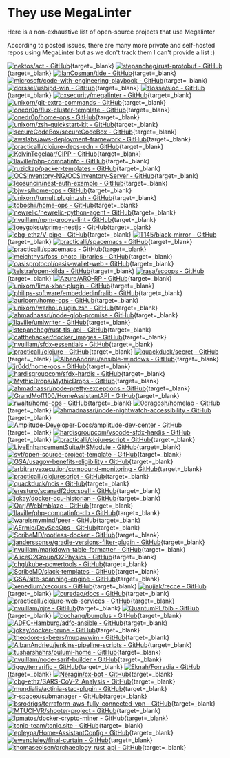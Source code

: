 # They use MegaLinter

Here is a non-exhaustive list of open-source projects that use Megalinter

According to posted issues, there are many more private and self-hosted repos using MegaLinter but as we don't track them I can't provide a list :)

[![nektos/act - GitHub](https://gh-card.dev/repos/nektos/act.svg?fullname=)](https://github.com/nektos/act){target=_blank}
[![stepancheg/rust-protobuf - GitHub](https://gh-card.dev/repos/stepancheg/rust-protobuf.svg?fullname=)](https://github.com/stepancheg/rust-protobuf){target=_blank}
[![IlanCosman/tide - GitHub](https://gh-card.dev/repos/IlanCosman/tide.svg?fullname=)](https://github.com/IlanCosman/tide){target=_blank}
[![microsoft/code-with-engineering-playbook - GitHub](https://gh-card.dev/repos/microsoft/code-with-engineering-playbook.svg?fullname=)](https://github.com/microsoft/code-with-engineering-playbook){target=_blank}
[![dorssel/usbipd-win - GitHub](https://gh-card.dev/repos/dorssel/usbipd-win.svg?fullname=)](https://github.com/dorssel/usbipd-win){target=_blank}
[![flosse/sloc - GitHub](https://gh-card.dev/repos/flosse/sloc.svg?fullname=)](https://github.com/flosse/sloc){target=_blank}
[![oxsecurity/megalinter - GitHub](https://gh-card.dev/repos/oxsecurity/megalinter.svg?fullname=)](https://github.com/oxsecurity/megalinter){target=_blank}
[![unixorn/git-extra-commands - GitHub](https://gh-card.dev/repos/unixorn/git-extra-commands.svg?fullname=)](https://github.com/unixorn/git-extra-commands){target=_blank}
[![onedr0p/flux-cluster-template - GitHub](https://gh-card.dev/repos/onedr0p/flux-cluster-template.svg?fullname=)](https://github.com/onedr0p/flux-cluster-template){target=_blank}
[![onedr0p/home-ops - GitHub](https://gh-card.dev/repos/onedr0p/home-ops.svg?fullname=)](https://github.com/onedr0p/home-ops){target=_blank}
[![unixorn/zsh-quickstart-kit - GitHub](https://gh-card.dev/repos/unixorn/zsh-quickstart-kit.svg?fullname=)](https://github.com/unixorn/zsh-quickstart-kit){target=_blank}
[![secureCodeBox/secureCodeBox - GitHub](https://gh-card.dev/repos/secureCodeBox/secureCodeBox.svg?fullname=)](https://github.com/secureCodeBox/secureCodeBox){target=_blank}
[![awslabs/aws-deployment-framework - GitHub](https://gh-card.dev/repos/awslabs/aws-deployment-framework.svg?fullname=)](https://github.com/awslabs/aws-deployment-framework){target=_blank}
[![practicalli/clojure-deps-edn - GitHub](https://gh-card.dev/repos/practicalli/clojure-deps-edn.svg?fullname=)](https://github.com/practicalli/clojure-deps-edn){target=_blank}
[![KelvinTegelaar/CIPP - GitHub](https://gh-card.dev/repos/KelvinTegelaar/CIPP.svg?fullname=)](https://github.com/KelvinTegelaar/CIPP){target=_blank}
[![llaville/php-compatinfo - GitHub](https://gh-card.dev/repos/llaville/php-compatinfo.svg?fullname=)](https://github.com/llaville/php-compatinfo){target=_blank}
[![ruzickap/packer-templates - GitHub](https://gh-card.dev/repos/ruzickap/packer-templates.svg?fullname=)](https://github.com/ruzickap/packer-templates){target=_blank}
[![OCSInventory-NG/OCSInventory-Server - GitHub](https://gh-card.dev/repos/OCSInventory-NG/OCSInventory-Server.svg?fullname=)](https://github.com/OCSInventory-NG/OCSInventory-Server){target=_blank}
[![leosuncin/nest-auth-example - GitHub](https://gh-card.dev/repos/leosuncin/nest-auth-example.svg?fullname=)](https://github.com/leosuncin/nest-auth-example){target=_blank}
[![bjw-s/home-ops - GitHub](https://gh-card.dev/repos/bjw-s/home-ops.svg?fullname=)](https://github.com/bjw-s/home-ops){target=_blank}
[![unixorn/tumult.plugin.zsh - GitHub](https://gh-card.dev/repos/unixorn/tumult.plugin.zsh.svg?fullname=)](https://github.com/unixorn/tumult.plugin.zsh){target=_blank}
[![toboshii/home-ops - GitHub](https://gh-card.dev/repos/toboshii/home-ops.svg?fullname=)](https://github.com/toboshii/home-ops){target=_blank}
[![newrelic/newrelic-python-agent - GitHub](https://gh-card.dev/repos/newrelic/newrelic-python-agent.svg?fullname=)](https://github.com/newrelic/newrelic-python-agent){target=_blank}
[![nvuillam/npm-groovy-lint - GitHub](https://gh-card.dev/repos/nvuillam/npm-groovy-lint.svg?fullname=)](https://github.com/nvuillam/npm-groovy-lint){target=_blank}
[![joeygoksu/prime-nestjs - GitHub](https://gh-card.dev/repos/joeygoksu/prime-nestjs.svg?fullname=)](https://github.com/joeygoksu/prime-nestjs){target=_blank}
[![cbg-ethz/V-pipe - GitHub](https://gh-card.dev/repos/cbg-ethz/V-pipe.svg?fullname=)](https://github.com/cbg-ethz/V-pipe){target=_blank}
[![T145/black-mirror - GitHub](https://gh-card.dev/repos/T145/black-mirror.svg?fullname=)](https://github.com/T145/black-mirror){target=_blank}
[![practicalli/spacemacs - GitHub](https://gh-card.dev/repos/practicalli/spacemacs.svg?fullname=)](https://github.com/practicalli/spacemacs){target=_blank}
[![practicalli/spacemacs - GitHub](https://gh-card.dev/repos/practicalli/spacemacs.svg?fullname=)](https://github.com/practicalli/spacemacs){target=_blank}
[![meichthys/foss_photo_libraries - GitHub](https://gh-card.dev/repos/meichthys/foss_photo_libraries.svg?fullname=)](https://github.com/meichthys/foss_photo_libraries){target=_blank}
[![oasisprotocol/oasis-wallet-web - GitHub](https://gh-card.dev/repos/oasisprotocol/oasis-wallet-web.svg?fullname=)](https://github.com/oasisprotocol/oasis-wallet-web){target=_blank}
[![telstra/open-kilda - GitHub](https://gh-card.dev/repos/telstra/open-kilda.svg?fullname=)](https://github.com/telstra/open-kilda){target=_blank}
[![rasa/scoops - GitHub](https://gh-card.dev/repos/rasa/scoops.svg?fullname=)](https://github.com/rasa/scoops){target=_blank}
[![Azure/ARO-RP - GitHub](https://gh-card.dev/repos/Azure/ARO-RP.svg?fullname=)](https://github.com/Azure/ARO-RP){target=_blank}
[![unixorn/lima-xbar-plugin - GitHub](https://gh-card.dev/repos/unixorn/lima-xbar-plugin.svg?fullname=)](https://github.com/unixorn/lima-xbar-plugin){target=_blank}
[![philips-software/embeddedinfralib - GitHub](https://gh-card.dev/repos/philips-software/embeddedinfralib.svg?fullname=)](https://github.com/philips-software/embeddedinfralib){target=_blank}
[![auricom/home-ops - GitHub](https://gh-card.dev/repos/auricom/home-ops.svg?fullname=)](https://github.com/auricom/home-ops){target=_blank}
[![unixorn/warhol.plugin.zsh - GitHub](https://gh-card.dev/repos/unixorn/warhol.plugin.zsh.svg?fullname=)](https://github.com/unixorn/warhol.plugin.zsh){target=_blank}
[![ahmadnassri/node-glob-promise - GitHub](https://gh-card.dev/repos/ahmadnassri/node-glob-promise.svg?fullname=)](https://github.com/ahmadnassri/node-glob-promise){target=_blank}
[![llaville/umlwriter - GitHub](https://gh-card.dev/repos/llaville/umlwriter.svg?fullname=)](https://github.com/llaville/umlwriter){target=_blank}
[![stepancheg/rust-tls-api - GitHub](https://gh-card.dev/repos/stepancheg/rust-tls-api.svg?fullname=)](https://github.com/stepancheg/rust-tls-api){target=_blank}
[![catthehacker/docker_images - GitHub](https://gh-card.dev/repos/catthehacker/docker_images.svg?fullname=)](https://github.com/catthehacker/docker_images){target=_blank}
[![nvuillam/sfdx-essentials - GitHub](https://gh-card.dev/repos/nvuillam/sfdx-essentials.svg?fullname=)](https://github.com/nvuillam/sfdx-essentials){target=_blank}
[![practicalli/clojure - GitHub](https://gh-card.dev/repos/practicalli/clojure.svg?fullname=)](https://github.com/practicalli/clojure){target=_blank}
[![quackduck/secret - GitHub](https://gh-card.dev/repos/quackduck/secret.svg?fullname=)](https://github.com/quackduck/secret){target=_blank}
[![AlbanAndrieu/ansible-windows - GitHub](https://gh-card.dev/repos/AlbanAndrieu/ansible-windows.svg?fullname=)](https://github.com/AlbanAndrieu/ansible-windows){target=_blank}
[![jr0dd/home-ops - GitHub](https://gh-card.dev/repos/jr0dd/home-ops.svg?fullname=)](https://github.com/jr0dd/home-ops){target=_blank}
[![hardisgroupcom/sfdx-hardis - GitHub](https://gh-card.dev/repos/hardisgroupcom/sfdx-hardis.svg?fullname=)](https://github.com/hardisgroupcom/sfdx-hardis){target=_blank}
[![MythicDrops/MythicDrops - GitHub](https://gh-card.dev/repos/MythicDrops/MythicDrops.svg?fullname=)](https://github.com/MythicDrops/MythicDrops){target=_blank}
[![ahmadnassri/node-pretty-exceptions - GitHub](https://gh-card.dev/repos/ahmadnassri/node-pretty-exceptions.svg?fullname=)](https://github.com/ahmadnassri/node-pretty-exceptions){target=_blank}
[![GrandMoff100/HomeAssistantAPI - GitHub](https://gh-card.dev/repos/GrandMoff100/HomeAssistantAPI.svg?fullname=)](https://github.com/GrandMoff100/HomeAssistantAPI){target=_blank}
[![rwaltr/home-ops - GitHub](https://gh-card.dev/repos/rwaltr/home-ops.svg?fullname=)](https://github.com/rwaltr/home-ops){target=_blank}
[![0dragosh/homelab - GitHub](https://gh-card.dev/repos/0dragosh/homelab.svg?fullname=)](https://github.com/0dragosh/homelab){target=_blank}
[![ahmadnassri/node-nightwatch-accessibility - GitHub](https://gh-card.dev/repos/ahmadnassri/node-nightwatch-accessibility.svg?fullname=)](https://github.com/ahmadnassri/node-nightwatch-accessibility){target=_blank}
[![Amplitude-Developer-Docs/amplitude-dev-center - GitHub](https://gh-card.dev/repos/Amplitude-Developer-Docs/amplitude-dev-center.svg?fullname=)](https://github.com/Amplitude-Developer-Docs/amplitude-dev-center){target=_blank}
[![hardisgroupcom/vscode-sfdx-hardis - GitHub](https://gh-card.dev/repos/hardisgroupcom/vscode-sfdx-hardis.svg?fullname=)](https://github.com/hardisgroupcom/vscode-sfdx-hardis){target=_blank}
[![practicalli/clojurescript - GitHub](https://gh-card.dev/repos/practicalli/clojurescript.svg?fullname=)](https://github.com/practicalli/clojurescript){target=_blank}
[![LiveEnhancementSuite/HSModule - GitHub](https://gh-card.dev/repos/LiveEnhancementSuite/HSModule.svg?fullname=)](https://github.com/LiveEnhancementSuite/HSModule){target=_blank}
[![svt/open-source-project-template - GitHub](https://gh-card.dev/repos/svt/open-source-project-template.svg?fullname=)](https://github.com/svt/open-source-project-template){target=_blank}
[![GSA/usagov-benefits-eligibility - GitHub](https://gh-card.dev/repos/GSA/usagov-benefits-eligibility.svg?fullname=)](https://github.com/GSA/usagov-benefits-eligibility){target=_blank}
[![arbitraryexecution/compound-monitoring - GitHub](https://gh-card.dev/repos/arbitraryexecution/compound-monitoring.svg?fullname=)](https://github.com/arbitraryexecution/compound-monitoring){target=_blank}
[![practicalli/clojurescript - GitHub](https://gh-card.dev/repos/practicalli/clojurescript.svg?fullname=)](https://github.com/practicalli/clojurescript){target=_blank}
[![quackduck/ncis - GitHub](https://gh-card.dev/repos/quackduck/ncis.svg?fullname=)](https://github.com/quackduck/ncis){target=_blank}
[![eresturo/scanadf2docspell - GitHub](https://gh-card.dev/repos/eresturo/scanadf2docspell.svg?fullname=)](https://github.com/eresturo/scanadf2docspell){target=_blank}
[![jokay/docker-ccu-historian - GitHub](https://gh-card.dev/repos/jokay/docker-ccu-historian.svg?fullname=)](https://github.com/jokay/docker-ccu-historian){target=_blank}
[![Qarj/WebImblaze - GitHub](https://gh-card.dev/repos/Qarj/WebImblaze.svg?fullname=)](https://github.com/Qarj/WebImblaze){target=_blank}
[![llaville/php-compatinfo-db - GitHub](https://gh-card.dev/repos/llaville/php-compatinfo-db.svg?fullname=)](https://github.com/llaville/php-compatinfo-db){target=_blank}
[![wareismymind/peer - GitHub](https://gh-card.dev/repos/wareismymind/peer.svg?fullname=)](https://github.com/wareismymind/peer){target=_blank}
[![AErmie/DevSecOps - GitHub](https://gh-card.dev/repos/AErmie/DevSecOps.svg?fullname=)](https://github.com/AErmie/DevSecOps){target=_blank}
[![ScribeMD/rootless-docker - GitHub](https://gh-card.dev/repos/ScribeMD/rootless-docker.svg?fullname=)](https://github.com/ScribeMD/rootless-docker){target=_blank}
[![janderssonse/gradle-versions-filter-plugin - GitHub](https://gh-card.dev/repos/janderssonse/gradle-versions-filter-plugin.svg?fullname=)](https://github.com/janderssonse/gradle-versions-filter-plugin){target=_blank}
[![nvuillam/markdown-table-formatter - GitHub](https://gh-card.dev/repos/nvuillam/markdown-table-formatter.svg?fullname=)](https://github.com/nvuillam/markdown-table-formatter){target=_blank}
[![AliceO2Group/O2Physics - GitHub](https://gh-card.dev/repos/AliceO2Group/O2Physics.svg?fullname=)](https://github.com/AliceO2Group/O2Physics){target=_blank}
[![chgl/kube-powertools - GitHub](https://gh-card.dev/repos/chgl/kube-powertools.svg?fullname=)](https://github.com/chgl/kube-powertools){target=_blank}
[![ScribeMD/slack-templates - GitHub](https://gh-card.dev/repos/ScribeMD/slack-templates.svg?fullname=)](https://github.com/ScribeMD/slack-templates){target=_blank}
[![GSA/site-scanning-engine - GitHub](https://gh-card.dev/repos/GSA/site-scanning-engine.svg?fullname=)](https://github.com/GSA/site-scanning-engine){target=_blank}
[![xenedium/xecours - GitHub](https://gh-card.dev/repos/xenedium/xecours.svg?fullname=)](https://github.com/xenedium/xecours){target=_blank}
[![nujiak/recce - GitHub](https://gh-card.dev/repos/nujiak/recce.svg?fullname=)](https://github.com/nujiak/recce){target=_blank}
[![curedao/docs - GitHub](https://gh-card.dev/repos/curedao/docs.svg?fullname=)](https://github.com/curedao/docs){target=_blank}
[![practicalli/clojure-web-services - GitHub](https://gh-card.dev/repos/practicalli/clojure-web-services.svg?fullname=)](https://github.com/practicalli/clojure-web-services){target=_blank}
[![nvuillam/njre - GitHub](https://gh-card.dev/repos/nvuillam/njre.svg?fullname=)](https://github.com/nvuillam/njre){target=_blank}
[![QuantumPL/bib - GitHub](https://gh-card.dev/repos/QuantumPL/bib.svg?fullname=)](https://github.com/QuantumPL/bib){target=_blank}
[![dochang/bumplus - GitHub](https://gh-card.dev/repos/dochang/bumplus.svg?fullname=)](https://github.com/dochang/bumplus){target=_blank}
[![ADFC-Hamburg/adfc-ansible - GitHub](https://gh-card.dev/repos/ADFC-Hamburg/adfc-ansible.svg?fullname=)](https://github.com/ADFC-Hamburg/adfc-ansible){target=_blank}
[![jokay/docker-prune - GitHub](https://gh-card.dev/repos/jokay/docker-prune.svg?fullname=)](https://github.com/jokay/docker-prune){target=_blank}
[![theodore-s-beers/muqawwim - GitHub](https://gh-card.dev/repos/theodore-s-beers/muqawwim.svg?fullname=)](https://github.com/theodore-s-beers/muqawwim){target=_blank}
[![AlbanAndrieu/jenkins-pipeline-scripts - GitHub](https://gh-card.dev/repos/AlbanAndrieu/jenkins-pipeline-scripts.svg?fullname=)](https://github.com/AlbanAndrieu/jenkins-pipeline-scripts){target=_blank}
[![tusharshahrs/pulumi-home - GitHub](https://gh-card.dev/repos/tusharshahrs/pulumi-home.svg?fullname=)](https://github.com/tusharshahrs/pulumi-home){target=_blank}
[![nvuillam/node-sarif-builder - GitHub](https://gh-card.dev/repos/nvuillam/node-sarif-builder.svg?fullname=)](https://github.com/nvuillam/node-sarif-builder){target=_blank}
[![iggy/terrarific - GitHub](https://gh-card.dev/repos/iggy/terrarific.svg?fullname=)](https://github.com/iggy/terrarific){target=_blank}
[![Eknah/Forradia - GitHub](https://gh-card.dev/repos/Eknah/Forradia.svg?fullname=)](https://github.com/Eknah/Forradia){target=_blank}
[![Neragin/cx-bot - GitHub](https://gh-card.dev/repos/Neragin/cx-bot.svg?fullname=)](https://github.com/Neragin/cx-bot){target=_blank}
[![cbg-ethz/SARS-CoV-2_Analysis - GitHub](https://gh-card.dev/repos/cbg-ethz/SARS-CoV-2_Analysis.svg?fullname=)](https://github.com/cbg-ethz/SARS-CoV-2_Analysis){target=_blank}
[![mundialis/actinia-stac-plugin - GitHub](https://gh-card.dev/repos/mundialis/actinia-stac-plugin.svg?fullname=)](https://github.com/mundialis/actinia-stac-plugin){target=_blank}
[![r-spacex/submanager - GitHub](https://gh-card.dev/repos/r-spacex/submanager.svg?fullname=)](https://github.com/r-spacex/submanager){target=_blank}
[![bsrodrigs/terraform-aws-fully-connected-vpn - GitHub](https://gh-card.dev/repos/bsrodrigs/terraform-aws-fully-connected-vpn.svg?fullname=)](https://github.com/bsrodrigs/terraform-aws-fully-connected-vpn){target=_blank}
[![MTUCI-VR/shooter-project - GitHub](https://gh-card.dev/repos/MTUCI-VR/shooter-project.svg?fullname=)](https://github.com/MTUCI-VR/shooter-project){target=_blank}
[![lpmatos/docker-crypto-miner - GitHub](https://gh-card.dev/repos/lpmatos/docker-crypto-miner.svg?fullname=)](https://github.com/lpmatos/docker-crypto-miner){target=_blank}
[![tonic-team/tonic.site - GitHub](https://gh-card.dev/repos/tonic-team/tonic.site.svg?fullname=)](https://github.com/tonic-team/tonic.site){target=_blank}
[![epleypa/Home-AssistantConfig - GitHub](https://gh-card.dev/repos/epleypa/Home-AssistantConfig.svg?fullname=)](https://github.com/epleypa/Home-AssistantConfig){target=_blank}
[![ewencluley/final-curtain - GitHub](https://gh-card.dev/repos/ewencluley/final-curtain.svg?fullname=)](https://github.com/ewencluley/final-curtain){target=_blank}
[![thomaseolsen/archaeology_rust_api - GitHub](https://gh-card.dev/repos/thomaseolsen/archaeology_rust_api.svg?fullname=)](https://github.com/thomaseolsen/archaeology_rust_api){target=_blank}
